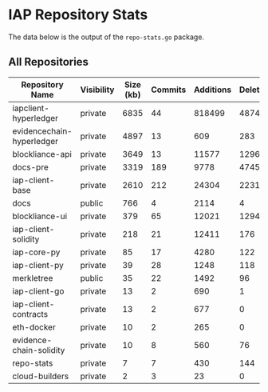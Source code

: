 # IAP Repository Stats

The data below is the output of the `repo-stats.go` package.

## All Repositories

Repository Name | Visibility | Size (kb) | Commits | Additions | Deletions | Authors
--------------- | ---------- | --------- | ------- | --------- | --------- | -------
iapclient-hyperledger | private | 6835 | 44 | 818499 | 487455 | 2
evidencechain-hyperledger | private | 4897 | 13 | 609 | 283 | 2
blockliance-api | private | 3649 | 13 | 11577 | 1296 | 3
docs-pre | private | 3319 | 189 | 9778 | 4745 | 7
iap-client-base | private | 2610 | 212 | 24304 | 2231 | 5
docs | public | 766 | 4 | 2114 | 4 | 1
blockliance-ui | private | 379 | 65 | 12021 | 1294 | 4
iap-client-solidity | private | 218 | 21 | 12411 | 176 | 3
iap-core-py | private | 85 | 17 | 4280 | 122 | 2
iap-client-py | private | 39 | 28 | 1248 | 118 | 3
merkletree | public | 35 | 22 | 1492 | 96 | 1
iap-client-go | private | 13 | 2 | 690 | 1 | 2
iap-client-contracts | private | 13 | 2 | 677 | 0 | 2
eth-docker | private | 10 | 2 | 265 | 0 | 2
evidence-chain-solidity | private | 10 | 8 | 560 | 76 | 2
repo-stats | private | 7 | 7 | 430 | 144 | 1
cloud-builders | private | 2 | 3 | 23 | 0 | 2
